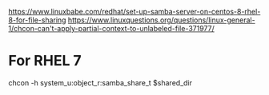 https://www.linuxbabe.com/redhat/set-up-samba-server-on-centos-8-rhel-8-for-file-sharing
https://www.linuxquestions.org/questions/linux-general-1/chcon-can't-apply-partial-context-to-unlabeled-file-371977/

# For RHEL 7
chcon -h system_u:object_r:samba_share_t $shared_dir